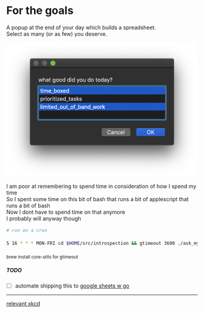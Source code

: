 # For the goals
  
A popup at the end of your day which builds a spreadsheet.  
Select as many (or as few) you deserve.  
  
![demo](./images/in_action.png)  
  
I am poor at remembering to spend time in consideration of how I spend my time  
So I spent some time on this bit of bash that runs a bit of applescript that runs a bit of bash  
Now I dont have to spend time on that anymore  
I probably will anyway though  
  
  
  
```bash
# run on a cron

5 16 * * * MON-FRI cd $HOME/src/introspection && gtimeout 3600 ./ask_myself
```
<sub>brew install core-utils for gtimeout</sub>
  
##### TODO  
- [ ] automate shipping this to [google sheets w go](https://developers.google.com/sheets/api/quickstart/go)  
  
---
[relevant xkcd](https://xkcd.com/1319/)
  
